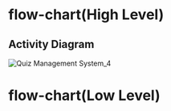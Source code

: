 
# flow-chart(High Level)
## Activity Diagram
![Quiz Management System_4](https://user-images.githubusercontent.com/42884425/143249240-6d5b8277-ddda-4e4a-8c49-623b6f354482.jpeg)

# flow-chart(Low Level)

